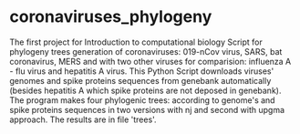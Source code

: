 # coronaviruses_phylogeny
The first project for Introduction to computational biology
Script for phylogeny trees generation of coronaviruses: 019-nCov virus, SARS, bat coronavirus, MERS and with two other viruses for comparision: 
influenza A -  flu virus and hepatitis A virus.
This Python Script downloads viruses' genomes and spike proteins  sequences from genebank automatically (besides hepatitis A which spike proteins 
are not deposed in genebank).
The program makes four phylogenic trees: according to genome's and spike proteins sequences in two versions with nj and second with upgma approach. 
The results are in file 'trees'.
